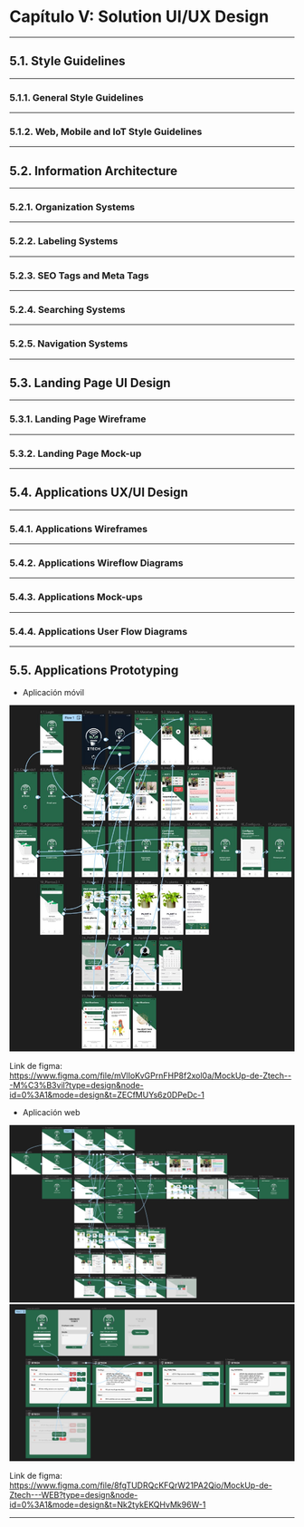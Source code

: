 # Capítulo V: Solution UI/UX Design
---
## 5.1. Style Guidelines
---
### 5.1.1. General Style Guidelines
---
### 5.1.2. Web, Mobile and IoT Style Guidelines
---
## 5.2. Information Architecture
---
### 5.2.1. Organization Systems
---
### 5.2.2. Labeling Systems
---
### 5.2.3. SEO Tags and Meta Tags
---
### 5.2.4. Searching Systems
---
### 5.2.5. Navigation Systems
---
## 5.3. Landing Page UI Design
---
### 5.3.1. Landing Page Wireframe
---
### 5.3.2. Landing Page Mock-up
---
## 5.4. Applications UX/UI Design
---
### 5.4.1. Applications Wireframes
---
### 5.4.2. Applications Wireflow Diagrams
---
### 5.4.3. Applications Mock-ups
---
### 5.4.4. Applications User Flow Diagrams
---
## 5.5. Applications Prototyping

- Aplicación móvil

![Image Description](assets/5.5.Prototype/Prototypemovil.jpg)

Link de figma: https://www.figma.com/file/mVlIoKvGPrnFHP8f2xol0a/MockUp-de-Ztech---M%C3%B3vil?type=design&node-id=0%3A1&mode=design&t=ZECfMUYs6z0DPeDc-1 


- Aplicación web

![Image Description](assets/5.5.Prototype/Prototypeweb1.jpg)
![Image Description](assets/5.5.Prototype/Prototypeweb2.jpg)

Link de figma: https://www.figma.com/file/8fgTUDRQcKFQrW21PA2Qio/MockUp-de-Ztech---WEB?type=design&node-id=0%3A1&mode=design&t=Nk2tykEKQHvMk96W-1


---